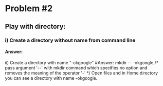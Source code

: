 # Problem #2
## Play with directory: 

### i) Create a directory without name from command line
#### Answer:



ii) Create a directory with name "-okgoogle"
#Answer:
mkdir -- -okgoogle /* pass argument '--' with mkdir command which specifies no option and removes the meaning of the operator '-' */
Open files and in Home directory you can see a directory with name -okgoogle.
